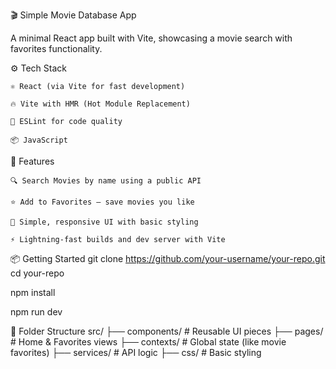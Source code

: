 🎬 Simple Movie Database App

  A minimal React app built with Vite, showcasing a movie search with favorites functionality.

⚙️ Tech Stack

    ⚛️ React (via Vite for fast development)

    🔥 Vite with HMR (Hot Module Replacement)

    🧹 ESLint for code quality

    📦 JavaScript

🚀 Features

    🔍 Search Movies by name using a public API

    ⭐ Add to Favorites — save movies you like

    🎨 Simple, responsive UI with basic styling

    ⚡ Lightning-fast builds and dev server with Vite

📦 Getting Started
    git clone https://github.com/your-username/your-repo.git
  cd your-repo
  
  npm install
  
  npm run dev

📁 Folder Structure
 src/
 ├── components/      # Reusable UI pieces
 ├── pages/           # Home & Favorites views
 ├── contexts/        # Global state (like movie favorites)
 ├── services/        # API logic
 ├── css/             # Basic styling
